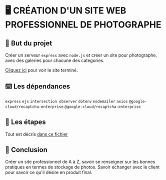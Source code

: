 # 🖥 CRÉATION D'UN SITE WEB PROFESSIONNEL DE PHOTOGRAPHE

## 🎯 But du projet
Créer un serveur `express` avec `node.js` et créer un site pour photographe, avec des galeries pour chacune des categories.

[Cliquez ici](https://meganeguisnet.com/) pour voir le site terminé.

## ⌨️ Les dépendances
`express` `ejs` `intersection observer` `dotenv` `nodemailer` `axios` `@google-cloud/recaptcha-enterprise` `@google-cloud/recaptcha-enterprise`

## 📑 Les étapes

Tout est décris [dans ce fichier](stepByStep.md)

## 📍 Conclusion
Créer un site professionnel de A à Z, savoir se renseigner sur les bonnes pratiques en termes de stockage de photos. Savoir échanger avec le client pour savoir ce qu'il désire en produit final.